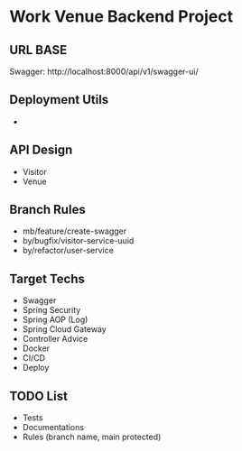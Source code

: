 # Work Venue Backend Project

## URL BASE
Swagger: http://localhost:8000/api/v1/swagger-ui/

## Deployment Utils
* 

## API Design
* Visitor 
* Venue

## Branch Rules 
* mb/feature/create-swagger
* by/bugfix/visitor-service-uuid
* by/refactor/user-service

## Target Techs
* Swagger
* Spring Security
* Spring AOP (Log)
* Spring Cloud Gateway
* Controller Advice
* Docker
* CI/CD
* Deploy

## TODO List
* Tests
* Documentations
* Rules (branch name, main protected)